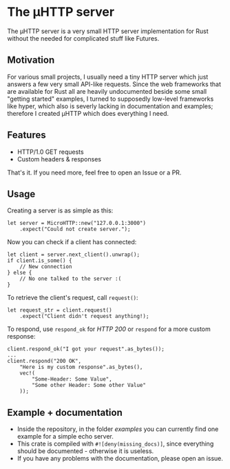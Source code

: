 # The µHTTP server
The µHTTP server is a very small HTTP server implementation for Rust
without the needed for complicated stuff like Futures.

## Motivation
For various small projects, I usually need a tiny HTTP server which
just answers a few very small API-like requests. Since the web
frameworks that are available for Rust all are heavily undocumented
beside some small "getting started" examples, I turned to supposedly
low-level frameworks like hyper, which also is severly lacking in
documentation and examples; therefore I created µHTTP which does
everything I need.

## Features
* HTTP/1.0 GET requests
* Custom headers & responses

That's it. If you need more, feel free to open an Issue or a PR.

## Usage
Creating a server is as simple as this:

```
let server = MicroHTTP::new("127.0.0.1:3000")
	.expect("Could not create server.");
```

Now you can check if a client has connected:

```
let client = server.next_client().unwrap();
if client.is_some() {
	// New connection
} else {
	// No one talked to the server :(
}
```

To retrieve the client's request, call ``request()``:

```
let request_str = client.request()
	.expect("Client didn't request anything!);
```

To respond, use ``respond_ok`` for _HTTP 200_ or
``respond`` for a more custom response:

```
client.respond_ok("I got your request".as_bytes());
...
client.respond("200 OK",
	"Here is my custom response".as_bytes(),
	vec!(
		"Some-Header: Some Value",
		"Some other Header: Some other Value"
	));
```

## Example + documentation
* Inside the repository, in the folder _examples_ you can currently
find one example for a simple echo server.
* This crate is compiled with ``#![deny(missing_docs)]``, since everything should be documented - otherwise it is useless.
* If you have any problems with the documentation, please open an issue.
